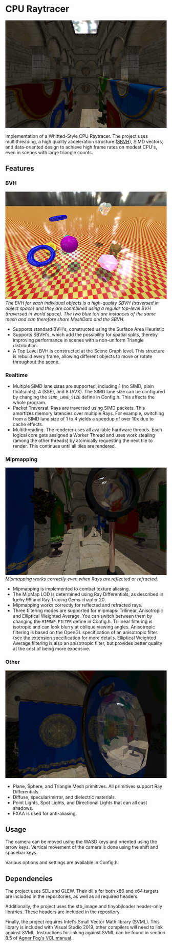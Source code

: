 # CPU Raytracer

![Sponza](Screenshots/Sponza.png)

Implementation of a Whitted-Style CPU Raytracer.
The project uses multithreading, a high quality acceleration structure ([SBVH](https://www.nvidia.com/docs/IO/77714/sbvh.pdf)), SIMD vectors, and data-oriented design to achieve high frame rates on modest CPU's, even in scenes with large triangle counts.

## Features

### BVH

![Dynamic Scene](Screenshots/Dynamic.png)
*The BVH for each individual objects is a high-quality SBVH (traversed in object space) and they are conmbined using a regular top-level BVH (traversed in world space). The two blue tori are instances of the same mesh and can therefore share MeshData and the SBVH.*

- Supports standard BVH's, constructed using the Surface Area Heuristic
- Supports SBVH's, which add the possibility for spatial splits, thereby improving performance in scenes with a non-uniform Triangle distribution.
- A Top Level BVH is constructed at the Scene Graph level. This structure is rebuild every frame, allowing different objects to move or rotate throughout the scene.

### Realtime

- Multiple SIMD lane sizes are supported, including 1 (no SIMD, plain floats/ints), 4 (SSE), and 8 (AVX). The SIMD lane size can be configured by changing the ```SIMD_LANE_SIZE``` define in Config.h. This affects the whole program.
- Packet Traversal. Rays are traversed using SIMD packets. This amortizes memory latencies over multiple Rays. For example, switching from a SIMD lane size of 1 to 4 yields a speedup of over 10x due to cache effects.
- Multithreading. The renderer uses all available hardware threads. 
Each logical core gets assigned a Worker Thread and uses work stealing (among the other threads) by atomically requesting the next tile to render. This continues until all tiles are rendered.

### Mipmapping

![Mipmap](Screenshots/Mipmap.png)
*Mipmapping works correctly even when Rays are reflected or refracted.*

- Mipmapping is implemented to combat texture aliasing.
- The MipMap LOD is determined using Ray Differentials, as described in Igehy 99 and Ray Tracing Gems chapter 20.
- Mipmapping works correctly for reflected and refracted rays.
- Three filtering modes are supported for mipmaps: Trilinear, Anisotropic and Elliptical Weighted Average. You can switch between them by changing the ```MIPMAP_FILTER``` define in Config.h. 
Trilinear filtering is isotropic and can look blurry at oblique viewing angles. 
Anisotropic filtering is based on the OpenGL specification of an anisotropic filter. (see [the extension specification](https://www.khronos.org/registry/OpenGL/extensions/EXT/EXT_texture_filter_anisotropic.txt) for more details.
Elliptical Weighted Average filtering is also an anisotropic filter, but provides better quality at the cost of being more expensive.

### Other

![Dielectrics](Screenshots/Dielectrics.png)

- Plane, Sphere, and Triangle Mesh primitives. All primitives support Ray Differentials.
- Diffuse, specular/mirror, and dielectric materials.
- Point Lights, Spot Lights, and Directional Lights that can all cast shadows.
- FXAA is used for anti-aliasing.

## Usage

The camera can be moved using the WASD keys and oriented using the arrow keys. Vertical movement of the camera is done using the shift and spacebar keys.

Various options and settings are available in Config.h.

## Dependencies

The project uses SDL and GLEW. Their dll's for both x86 and x64 targets are included in the repositories, as well as all required headers.

Additionally, the project uses the stb_image and tinyobjloader header-only libraries. These headers are included in the repository.

Finally, the project requires Intel's Small Vector Math library (SVML). This library is included with Visual Studio 2019, other compilers will need to link against SVML. Instructions for linking against SVML can be found in section 8.5 of [Agner Fog's VCL manual](https://www.agner.org/optimize/vcl_manual.pdf).
